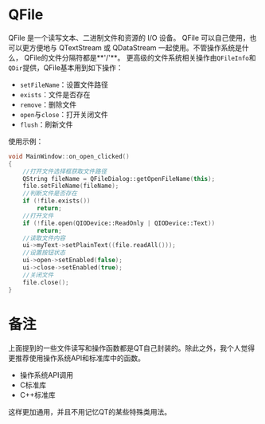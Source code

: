 
# QFile
QFile 是一个读写文本、二进制文件和资源的 I/O 设备。 QFile 可以自己使用，也可以更方便地与 QTextStream 或 QDataStream 一起使用。不管操作系统是什么， QFile的文件分隔符都是**'/'**。 更高级的文件系统相关操作由`QFileInfo`和`QDir`提供，QFile基本用到如下操作：

- `setFileName`：设置文件路径
- `exists`：文件是否存在
- `remove`：删除文件
- `open`与`close`：打开关闭文件
- `flush`：刷新文件

使用示例：
```cpp
void MainWindow::on_open_clicked()
{
    //打开文件选择框获取文件路径
    QString fileName = QFileDialog::getOpenFileName(this);
    file.setFileName(fileName);
    //判断文件是否存在
    if (!file.exists())
        return;
    //打开文件
    if (!file.open(QIODevice::ReadOnly | QIODevice::Text))
        return;
    //读取文件内容
    ui->myText->setPlainText((file.readAll()));
    //设置按钮状态
    ui->open->setEnabled(false);
    ui->close->setEnabled(true);
    //关闭文件
    file.close();
}
```

# 备注
上面提到的一些文件读写和操作函数都是QT自己封装的。除此之外，我个人觉得更推荐使用操作系统API和标准库中的函数。

- 操作系统API调用
- C标准库
- C++标准库

这样更加通用，并且不用记忆QT的某些特殊类用法。
